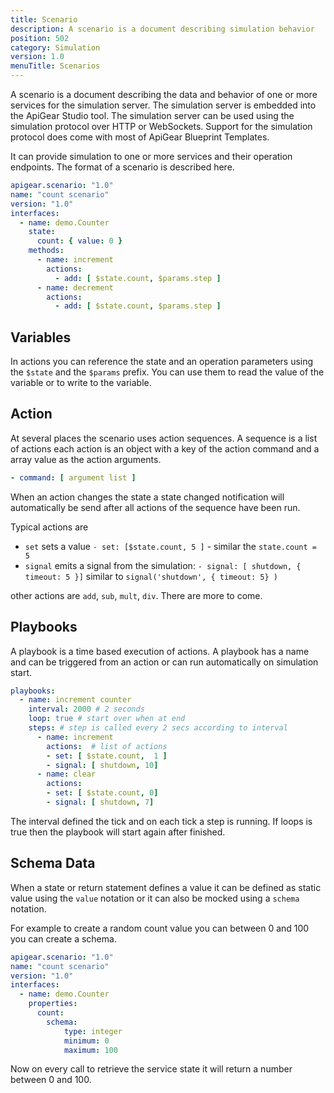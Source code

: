 ```yaml
---
title: Scenario
description: A scenario is a document describing simulation behavior
position: 502
category: Simulation
version: 1.0
menuTitle: Scenarios
---
```


A scenario is a document describing the data and behavior of one or more services for the simulation server. The simulation server is embedded into the ApiGear Studio tool. The simulation server can be used using the simulation protocol over HTTP or WebSockets.  Support for the simulation protocol does come with most of ApiGear Blueprint Templates. 

It can provide simulation to one or more services and their operation endpoints. The format of a scenario is described here.



```yaml
apigear.scenario: "1.0"
name: "count scenario"
version: "1.0"
interfaces:
  - name: demo.Counter
    state:
      count: { value: 0 }
    methods:
      - name: increment
        actions:
          - add: [ $state.count, $params.step ]
      - name: decrement
        actions:
          - add: [ $state.count, $params.step ]
```

## Variables

In actions you can reference the state and an operation parameters using the `$state` and the `$params` prefix. You can use them to read the value of the variable or to write to the variable.

## Action

At several places the scenario uses action sequences. A sequence is a list of actions each action is an object with a key of the action command and a array value as the action arguments.

```yaml
- command: [ argument list ]
```

When an action changes the state a state changed notification will automatically be send after all actions of the sequence have been run.


Typical actions are
* `set` sets a value `- set: [$state.count, 5 ]` - similar the `state.count = 5`
* `signal` emits a signal from the simulation: `- signal: [ shutdown, { timeout: 5 }]` similar to `signal('shutdown', { timeout: 5} )`

other actions are `add`, `sub`, `mult`, `div`. There are more to come.

## Playbooks

A playbook is a time based execution of actions. A playbook has a name and can be triggered from an action or can run automatically on simulation start.

```yaml
playbooks:
  - name: increment counter
    interval: 2000 # 2 seconds  
    loop: true # start over when at end
    steps: # step is called every 2 secs according to interval
      - name: increment
        actions:  # list of actions
        - set: [ $state.count,  1 ]
        - signal: [ shutdown, 10]
      - name: clear
        actions:
        - set: [ $state.count, 0]
        - signal: [ shutdown, 7]    
```

The interval defined the tick and on each tick a step is running. If loops is true then the playbook will start again after finished.

## Schema Data

When a state or return statement  defines a value it can be defined as static value using the `value` notation or it can also be mocked using a `schema` notation.

For example to create a random count value you can between 0 and 100 you can create a schema.

```yaml
apigear.scenario: "1.0"
name: "count scenario"
version: "1.0"
interfaces:
  - name: demo.Counter
    properties:
      count: 
        schema:
            type: integer
            minimum: 0
            maximum: 100
```

Now on every call to retrieve the service state it will return a number between 0 and 100.


